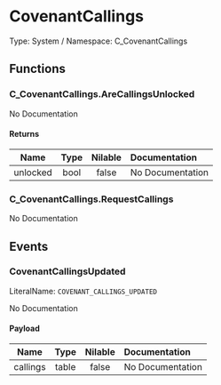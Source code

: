 # CovenantCallings

Type: System / Namespace: C_CovenantCallings

## Functions

### C_CovenantCallings.AreCallingsUnlocked

No Documentation

#### Returns
|Name|Type|Nilable|Documentation|
|:---:|:---:|:---:|:---|
|unlocked|bool|false|No Documentation|
### C_CovenantCallings.RequestCallings

No Documentation

## Events

### CovenantCallingsUpdated
LiteralName: `COVENANT_CALLINGS_UPDATED`

No Documentation

#### Payload
|Name|Type|Nilable|Documentation|
|:---:|:---:|:---:|:---|
|callings|table|false|No Documentation|